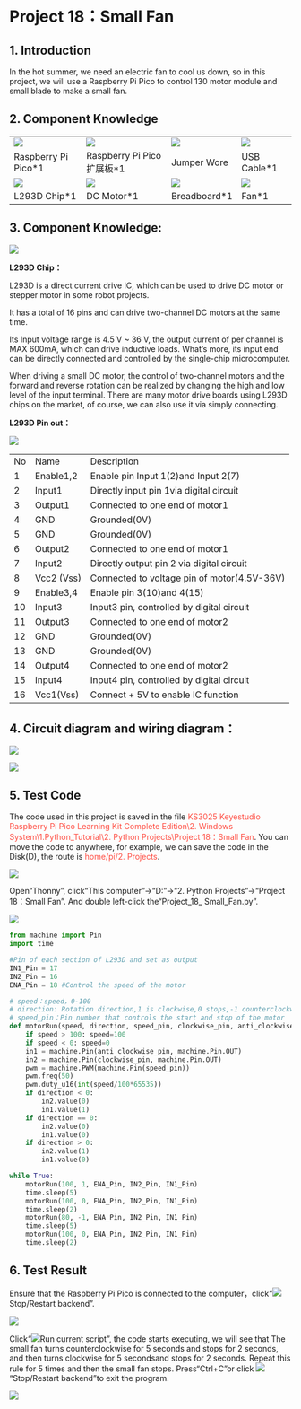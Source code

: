 # Project 18：Small Fan

## 1. Introduction

In the hot summer, we need an electric fan to cool us down, so in this project, we will use a Raspberry Pi Pico to control 130 motor module and small blade to make a small fan.

## 2. Component Knowledge

<table>
<tbody>
<tr class="odd">
<td><img src="https://raw.githubusercontent.com/keyestudio/KS3025-KS3025F-Keyestudio-Raspberry-Pi-Pico-Learning-Kit-Complete-Edition-Raspberry-Pi/master/media/b18fe281156b29c44796f72222718d58.jpeg"  /></td>
<td><img src="https://raw.githubusercontent.com/keyestudio/KS3025-KS3025F-Keyestudio-Raspberry-Pi-Pico-Learning-Kit-Complete-Edition-Raspberry-Pi/master/media/bbed91c0b45fcafc7e7163bfeabf68f9.png"  /></td>
<td><img src="https://raw.githubusercontent.com/keyestudio/KS3025-KS3025F-Keyestudio-Raspberry-Pi-Pico-Learning-Kit-Complete-Edition-Raspberry-Pi/master/media/df3db6765ee8c86beafa8410e87dd50d.png"  /></td>
<td><img src="https://raw.githubusercontent.com/keyestudio/KS3025-KS3025F-Keyestudio-Raspberry-Pi-Pico-Learning-Kit-Complete-Edition-Raspberry-Pi/master/media/7dcbd02995be3c142b2f97df7f7c03ce.png"  /></td>
</tr>
<tr class="even">
<td>Raspberry Pi Pico*1</td>
<td>Raspberry Pi Pico扩展板*1</td>
<td>Jumper Wore</td>
<td>USB Cable*1</td>
</tr>
<tr class="odd">
<td><img src="https://raw.githubusercontent.com/keyestudio/KS3025-KS3025F-Keyestudio-Raspberry-Pi-Pico-Learning-Kit-Complete-Edition-Raspberry-Pi/master/media/5fe5f8cd6e75e7f8d4ec71f54a4ac2f5.png" /></td>
<td><img src="https://raw.githubusercontent.com/keyestudio/KS3025-KS3025F-Keyestudio-Raspberry-Pi-Pico-Learning-Kit-Complete-Edition-Raspberry-Pi/master/media/5eba8bae9e1d18b959ca425a9cc83fd2.jpeg" /></td>
<td><img src="https://raw.githubusercontent.com/keyestudio/KS3025-KS3025F-Keyestudio-Raspberry-Pi-Pico-Learning-Kit-Complete-Edition-Raspberry-Pi/master/media/4e0b78edf6e4aeefa4c5191c606b2031.png"  /></td>
<td><img src="https://raw.githubusercontent.com/keyestudio/KS3025-KS3025F-Keyestudio-Raspberry-Pi-Pico-Learning-Kit-Complete-Edition-Raspberry-Pi/master/media/655e6c465cb423279e0908513a983711.png"  /></td>
</tr>
<tr class="even">
<td>L293D Chip*1</td>
<td>DC Motor*1</td>
<td>Breadboard*1</td>
<td>Fan*1</td>
</tr>
</tbody>
</table>

## 3. Component Knowledge:

![](/media/5fe5f8cd6e75e7f8d4ec71f54a4ac2f5.png)

**L293D Chip：**

L293D is a direct current drive IC, which can be used to drive DC motor or stepper motor in some robot projects.

It has a total of 16 pins and can drive two-channel DC motors at the same time.

Its Input voltage range is 4.5 V \~ 36 V, the output current of per channel is MAX 600mA, which can drive inductive loads. What’s more, its input end can be directly connected and controlled by the single-chip microcomputer.

When driving a small DC motor, the control of two-channel motors and the forward and reverse rotation can be realized by changing the high and low level of the input terminal. There are many motor drive boards using L293D chips on the market, of course, we can also use it via simply connecting.

**L293D Pin out：**

![](/media/2e5e0bd5b4577ac159d0568404dc21b5.png)

<table>
<tbody>
<tr class="odd">
<td>No</td>
<td>Name</td>
<td>Description</td>
</tr>
<tr class="even">
<td>1</td>
<td>Enable1,2</td>
<td>Enable pin Input 1(2)and Input 2(7)</td>
</tr>
<tr class="odd">
<td>2</td>
<td>Input1</td>
<td>Directly input pin 1via digital circuit</td>
</tr>
<tr class="even">
<td>3</td>
<td>Output1</td>
<td>Connected to one end of motor1</td>
</tr>
<tr class="odd">
<td>4</td>
<td>GND</td>
<td>Grounded(0V)</td>
</tr>
<tr class="even">
<td>5</td>
<td>GND</td>
<td>Grounded(0V)</td>
</tr>
<tr class="odd">
<td>6</td>
<td>Output2</td>
<td>Connected to one end of motor1</td>
</tr>
<tr class="even">
<td>7</td>
<td>Input2</td>
<td>Directly output pin 2 via digital circuit</td>
</tr>
<tr class="odd">
<td>8</td>
<td>Vcc2 (Vss)</td>
<td>Connected to voltage pin of motor(4.5V-36V)</td>
</tr>
<tr class="even">
<td>9</td>
<td>Enable3,4</td>
<td>Enable pin 3(10)and 4(15)</td>
</tr>
<tr class="odd">
<td>10</td>
<td>Input3</td>
<td>Input3 pin, controlled by digital circuit</td>
</tr>
<tr class="even">
<td>11</td>
<td>Output3</td>
<td>Connected to one end of motor2</td>
</tr>
<tr class="odd">
<td>12</td>
<td>GND</td>
<td>Grounded(0V)</td>
</tr>
<tr class="even">
<td>13</td>
<td>GND</td>
<td>Grounded(0V)</td>
</tr>
<tr class="odd">
<td>14</td>
<td>Output4</td>
<td>Connected to one end of motor2</td>
</tr>
<tr class="even">
<td>15</td>
<td>Input4</td>
<td>Input4 pin, controlled by digital circuit</td>
</tr>
<tr class="odd">
<td>16</td>
<td>Vcc1(Vss)</td>
<td>Connect + 5V to enable IC function</td>
</tr>
</tbody>
</table>

## 4. Circuit diagram and wiring diagram：

![](/media/40a4235ff016ce29140f3c7cedab4610.png)

![](/media/5d8dc14f86142189160f2c30f4641bb8.png)

## 5. Test Code

The code used in this project is saved in the file <span style="color: rgb(255, 76, 65);">KS3025 Keyestudio Raspberry Pi Pico Learning Kit Complete Edition\\2. Windows System\\1.Python\_Tutorial\\2. Python Projects\\Project 18：Small Fan</span>. 
You can move the code to anywhere, for example, we can save the code in the Disk(D), the route is <span style="color: rgb(255, 76, 65);">home/pi/2. Projects</span>.

![](/media/ae27830403a2f741aa9b725e5324c215.png)

Open“Thonny”, click“This computer”→“D:”→“2. Python Projects”→“Project 18：Small Fan”. And double left-click the“Project\_18\_ Small\_Fan.py”.

![](/media/0f9c372e372bd9456fd2ede6dcdc969d.png)

```Python
from machine import Pin
import time

#Pin of each section of L293D and set as output 
IN1_Pin = 17
IN2_Pin = 16
ENA_Pin = 18 #Control the speed of the motor

# speed：speed，0-100
# direction: Rotation direction,1 is clockwise,0 stops,-1 counterclockwise
# speed_pin：Pin number that controls the start and stop of the motor
def motorRun(speed, direction, speed_pin, clockwise_pin, anti_clockwise_pin):
    if speed > 100: speed=100
    if speed < 0: speed=0
    in1 = machine.Pin(anti_clockwise_pin, machine.Pin.OUT)
    in2 = machine.Pin(clockwise_pin, machine.Pin.OUT)
    pwm = machine.PWM(machine.Pin(speed_pin))
    pwm.freq(50)
    pwm.duty_u16(int(speed/100*65535))
    if direction < 0:
        in2.value(0)
        in1.value(1)
    if direction == 0:
        in2.value(0)
        in1.value(0)
    if direction > 0:
        in2.value(1)
        in1.value(0)

while True:
    motorRun(100, 1, ENA_Pin, IN2_Pin, IN1_Pin)
    time.sleep(5)
    motorRun(100, 0, ENA_Pin, IN2_Pin, IN1_Pin)
    time.sleep(2)
    motorRun(80, -1, ENA_Pin, IN2_Pin, IN1_Pin)
    time.sleep(5)
    motorRun(100, 0, ENA_Pin, IN2_Pin, IN1_Pin)
    time.sleep(2)
```

## 6. Test Result
    
Ensure that the Raspberry Pi Pico is connected to the computer，click“![](/media/27451c8a9c13e29d02bc0f5831cfaf1f.png)Stop/Restart backend”.

![](/media/0f5c2fd5392a3c741ba4286962dbe4bb.png)

Click“![](/media/da852227207616ccd9aff28f19e02690.png)Run current script”, the code starts executing, we will see that The small fan turns counterclockwise for 5 seconds and stops for 2 seconds, and then turns clockwise for 5 secondsand stops for 2 seconds. Repeat this rule for 5 times and then the small fan stops. Press“Ctrl+C”or click ![](/media/27451c8a9c13e29d02bc0f5831cfaf1f.png) “Stop/Restart backend”to exit the program.

![](/media/cbca76a93f21be2d0affc115271878e8.png)




